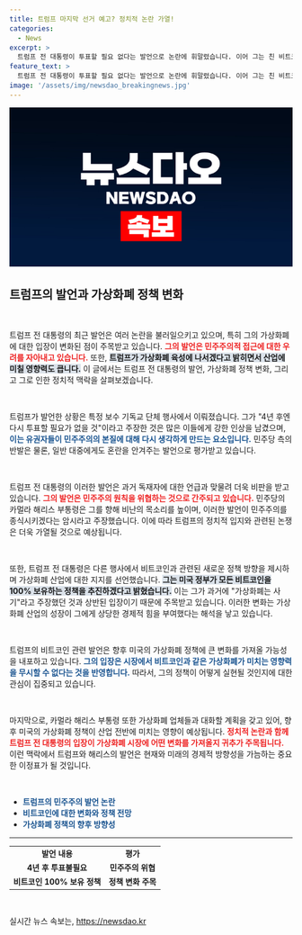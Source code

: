 ```yaml
---
title: 트럼프 마지막 선거 예고? 정치적 논란 가열!
categories:
  - News
excerpt: >
  트럼프 전 대통령이 투표할 필요 없다는 발언으로 논란에 휘말렸습니다. 이어 그는 친 비트코인 대통령이 되겠다고 약속하며 가상화폐 정책의 변화를 예고했습니다. 미국 정치의 새로운 갈림길이 시작되나?
feature_text: >
  트럼프 전 대통령이 투표할 필요 없다는 발언으로 논란에 휘말렸습니다. 이어 그는 친 비트코인 대통령이 되겠다고 약속하며 가상화폐 정책의 변화를 예고했습니다. 미국 정치의 새로운 갈림길이 시작되나?
image: '/assets/img/newsdao_breakingnews.jpg'
---
```


<p><img src="/assets/img/newsdao_breakingnews.jpg" alt="ontimetimes 속보" /></p>

<h2 data-ke-size="size26">트럼프의 발언과 가상화폐 정책 변화</h2>

<p data-ke-size="size16">&nbsp;</p>

<p>트럼프 전 대통령의 최근 발언은 여러 논란을 불러일으키고 있으며, 특히 그의 가상화폐에 대한 입장이 변화된 점이 주목받고 있습니다. <b><span style="color: #ee2323;">그의 발언은 민주주의적 접근에 대한 우려를 자아내고 있습니다.</span></b> 또한, <b><span style="background-color: #21538527;">트럼프가 가상화폐 육성에 나서겠다고 밝히면서 산업에 미칠 영향력도 큽니다.</span></b> 이 글에서는 트럼프 전 대통령의 발언, 가상화폐 정책 변화, 그리고 그로 인한 정치적 맥락을 살펴보겠습니다.</p>

<p data-ke-size="size16">&nbsp;</p>

<p>트럼프가 발언한 상황은 특정 보수 기독교 단체 행사에서 이뤄졌습니다. 그가 "4년 후엔 다시 투표할 필요가 없을 것"이라고 주장한 것은 많은 이들에게 강한 인상을 남겼으며, <b><span style="color: #1a5490;">이는 유권자들이 민주주의의 본질에 대해 다시 생각하게 만드는 요소입니다.</span></b> 민주당 측의 반발은 물론, 일반 대중에게도 혼란을 안겨주는 발언으로 평가받고 있습니다.</p>

<p data-ke-size="size16">&nbsp;</p>

<p>트럼프 전 대통령의 이러한 발언은 과거 독재자에 대한 언급과 맞물려 더욱 비판을 받고 있습니다. <b><span style="color: #ee2323;">그의 발언은 민주주의 원칙을 위협하는 것으로 간주되고 있습니다.</span></b> 민주당의 카멀라 해리스 부통령은 그를 향해 비난의 목소리를 높이며, 이러한 발언이 민주주의를 종식시키겠다는 암시라고 주장했습니다. 이에 따라 트럼프의 정치적 입지와 관련된 논쟁은 더욱 가열될 것으로 예상됩니다.</p>

<p data-ke-size="size16">&nbsp;</p>

<p>또한, 트럼프 전 대통령은 다른 행사에서 비트코인과 관련된 새로운 정책 방향을 제시하며 가상화폐 산업에 대한 지지를 선언했습니다. <b><span style="background-color: #21538527;">그는 미국 정부가 모든 비트코인을 100% 보유하는 정책을 추진하겠다고 밝혔습니다.</span></b> 이는 그가 과거에 "가상화폐는 사기"라고 주장했던 것과 상반된 입장이기 때문에 주목받고 있습니다. 이러한 변화는 가상화폐 산업의 성장이 그에게 상당한 경제적 힘을 부여했다는 해석을 낳고 있습니다.</p>

<p data-ke-size="size16">&nbsp;</p>

<p>트럼프의 비트코인 관련 발언은 향후 미국의 가상화폐 정책에 큰 변화를 가져올 가능성을 내포하고 있습니다. <b><span style="color: #1a5490;">그의 입장은 시장에서 비트코인과 같은 가상화폐가 미치는 영향력을 무시할 수 없다는 것을 반영합니다.</span></b> 따라서, 그의 정책이 어떻게 실현될 것인지에 대한 관심이 집중되고 있습니다.</p>

<p data-ke-size="size16">&nbsp;</p>

<p>마지막으로, 카멀라 해리스 부통령 또한 가상화폐 업체들과 대화할 계획을 갖고 있어, 향후 미국의 가상화폐 정책이 산업 전반에 미치는 영향이 예상됩니다. <b><span style="color: #ee2323;">정치적 논란과 함께 트럼프 전 대통령의 입장이 가상화폐 시장에 어떤 변화를 가져올지 귀추가 주목됩니다.</span></b> 이런 맥락에서 트럼프와 해리스의 발언은 현재와 미래의 경제적 방향성을 가늠하는 중요한 이정표가 될 것입니다. </p>

<p data-ke-size="size16">&nbsp;</p>

<ul>
<li><b><span style="color: #1a5490;">트럼프의 민주주의 발언 논란</span></b></li>
<li><b><span style="color: #1a5490;">비트코인에 대한 변화와 정책 전망</span></b></li>
<li><b><span style="color: #1a5490;">가상화폐 정책의 향후 방향성</span></b></li>
</ul>

<hr>

<table style="width: 100%;">
<tbody>
<tr>
<td style="text-align: center; height: 17px;"><b>발언 내용</b></td>
<td style="text-align: center; height: 17px;"><b>평가</b></td>
</tr>
<tr>
<td style="text-align: center; height: 17px;"><b>4년 후 투표불필요</b></td>
<td style="text-align: center; height: 17px;"><b>민주주의 위협</b></td>
</tr>
<tr>
<td style="text-align: center; height: 17px;"><b>비트코인 100% 보유 정책</b></td>
<td style="text-align: center; height: 17px;"><b>정책 변화 주목</b></td>
</tr>
</tbody>
</table>

<p data-ke-size="size16">&nbsp;</p>
실시간 뉴스 속보는, <a href="https://newsdao.kr" rel="dofollow">https://newsdao.kr</a>


